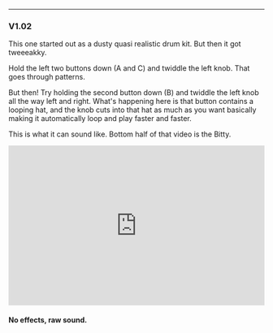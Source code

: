 ---------------
### V1.02  <br>
This one started out as a dusty quasi realistic drum kit. But then it got tweeeakky.

Hold the left two buttons down (A and C) and twiddle the left knob. That goes through patterns.

But then! Try holding the second button down (B) and twiddle the left knob all the way left and right. What's happening here is that button contains a looping hat, and the knob cuts into that hat as much as you want basically making it automatically loop and play faster and faster.

This is what it can sound like. Bottom half of that video is the Bitty. 

<iframe width="100%" height="315" src="https://www.youtube.com/embed/TbjvzA3nXBs" frameborder="0" allow="accelerometer; autoplay; clipboard-write; encrypted-media; gyroscope; picture-in-picture" allowfullscreen></iframe>

#### No effects, raw sound.

